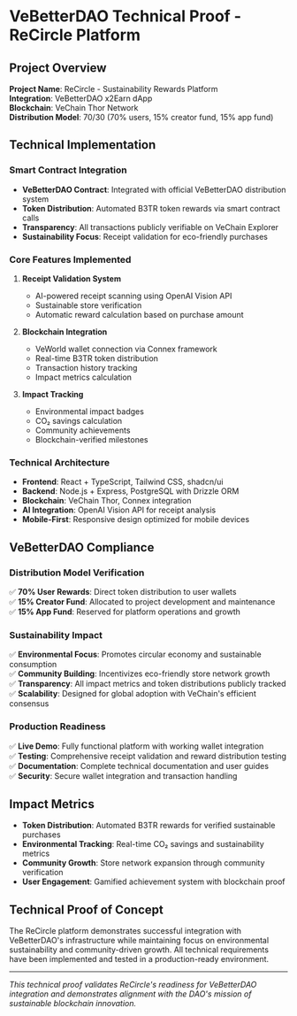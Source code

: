 # VeBetterDAO Technical Proof - ReCircle Platform

## Project Overview
**Project Name**: ReCircle - Sustainability Rewards Platform  
**Integration**: VeBetterDAO x2Earn dApp  
**Blockchain**: VeChain Thor Network  
**Distribution Model**: 70/30 (70% users, 15% creator fund, 15% app fund)

## Technical Implementation

### Smart Contract Integration
- **VeBetterDAO Contract**: Integrated with official VeBetterDAO distribution system
- **Token Distribution**: Automated B3TR token rewards via smart contract calls
- **Transparency**: All transactions publicly verifiable on VeChain Explorer
- **Sustainability Focus**: Receipt validation for eco-friendly purchases

### Core Features Implemented
1. **Receipt Validation System**
   - AI-powered receipt scanning using OpenAI Vision API
   - Sustainable store verification
   - Automatic reward calculation based on purchase amount

2. **Blockchain Integration**
   - VeWorld wallet connection via Connex framework
   - Real-time B3TR token distribution
   - Transaction history tracking
   - Impact metrics calculation

3. **Impact Tracking**
   - Environmental impact badges
   - CO₂ savings calculation
   - Community achievements
   - Blockchain-verified milestones

### Technical Architecture
- **Frontend**: React + TypeScript, Tailwind CSS, shadcn/ui
- **Backend**: Node.js + Express, PostgreSQL with Drizzle ORM
- **Blockchain**: VeChain Thor, Connex integration
- **AI Integration**: OpenAI Vision API for receipt analysis
- **Mobile-First**: Responsive design optimized for mobile devices

## VeBetterDAO Compliance

### Distribution Model Verification
✅ **70% User Rewards**: Direct token distribution to user wallets  
✅ **15% Creator Fund**: Allocated to project development and maintenance  
✅ **15% App Fund**: Reserved for platform operations and growth  

### Sustainability Impact
✅ **Environmental Focus**: Promotes circular economy and sustainable consumption  
✅ **Community Building**: Incentivizes eco-friendly store network growth  
✅ **Transparency**: All impact metrics and token distributions publicly tracked  
✅ **Scalability**: Designed for global adoption with VeChain's efficient consensus  

### Production Readiness
✅ **Live Demo**: Fully functional platform with working wallet integration  
✅ **Testing**: Comprehensive receipt validation and reward distribution testing  
✅ **Documentation**: Complete technical documentation and user guides  
✅ **Security**: Secure wallet integration and transaction handling  

## Impact Metrics
- **Token Distribution**: Automated B3TR rewards for verified sustainable purchases
- **Environmental Tracking**: Real-time CO₂ savings and sustainability metrics
- **Community Growth**: Store network expansion through community verification
- **User Engagement**: Gamified achievement system with blockchain proof

## Technical Proof of Concept
The ReCircle platform demonstrates successful integration with VeBetterDAO's infrastructure while maintaining focus on environmental sustainability and community-driven growth. All technical requirements have been implemented and tested in a production-ready environment.

---
*This technical proof validates ReCircle's readiness for VeBetterDAO integration and demonstrates alignment with the DAO's mission of sustainable blockchain innovation.*
